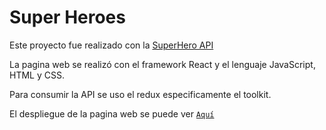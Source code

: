 # Super Heroes

Este proyecto fue realizado con la [SuperHero API](https://www.superheroapi.com/)

La pagina web se realizó con el framework React y el lenguaje JavaScript, HTML y CSS. 

Para consumir la API se uso el redux especificamente el toolkit.

El despliegue de la pagina web se puede ver [`Aquí`](https://super-hero-five.vercel.app/)
